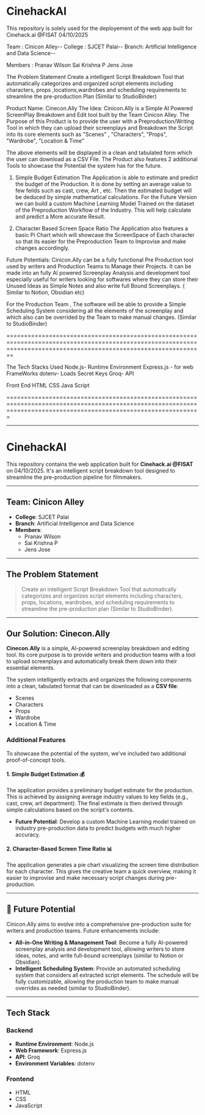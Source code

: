 

# CinehackAI

This repository is solely used for the deployement of the web app built for Cinehack.ai @FISAT 04/10/2025

Team : Cinicon Alley--
College : SJCET Palai--
Branch: Artificial Intelligence and Data Science--

Members : Pranav Wilson
          Sai Krishna P
          Jens Jose


The Problem Statement 
Create a intelligent Script Breakdown Tool that automatically categorizes and organized script elements including characters, props ,locations,wardrobes and scheduling requirements to streamline the pre-production Plan (Similar to StudioBinder)

Product Name: Cinecon.Ally
The Idea: Cinicon.Ally is a Simple AI Powered ScreenPlay Breakdown and Edit tool built by the Team Cinicon Alley. The Purpose of this Product is to provide the user with a Preproduction/Writing Tool in which they can upload their screenplays and Breakdown the Script into its core elements such as "Scenes"  , "Characters", "Props", "Wardrobe", "Location & Time"

The above elements will be displayed in a clean and tabulated form which the user can download as a CSV File.
The Product also features 2 additional Tools to showcase the Potential the system has for the future.

1. Simple Budget Estimation
   The Application is able to estimate and predict the budget of the Production. It is done by setting an average value to few feilds such as cast, crew, Art , etc. Then the estimated budget will be deduced by simple mathematical calculations.
   For the Future Version we can build a custom Machine Learning Model Trained on the dataset of the Preproduction Workflow of the Industry. This will help calculate and predict a More accurate Result.

2. Character Based Screen Space Ratio
   The Application also features a basic Pi Chart which will showcase the ScreenSpace of Each character so that its easier for the Preproduction Team to Improvise and make changes accordingly.

Future Potentials:
Cinicon.Ally can be a fully functional Pre Production tool used by writers and Production Teams to Manage their Projects. It can be made into an fully AI powered Screenplay Analysis and development tool especially useful for writers looking for softwares where they can store their Unused Ideas as Simple Notes and also write full Bound Screenplays. ( Similar to Notion, Obsidian etc)

For the Production Team , The software will be able to provide a Simple Scheduling System considering all the elements of the screenplay and which also can be overrided by the Team to make manual changes. (Similar to StudioBinder)




====================================================================================================================================================================

The Tech Stacks Used
Node.js- Runtime Environment 
Express.js - for web FrameWorks
dotenv- Loads Secret Keys
Groq- API

Front End
HTML
CSS
Java Script

===================================================================================================================================================================

***

#  CinehackAI

This repository contains the web application built for **Cinehack.ai @FISAT** on 04/10/2025. It's an intelligent script breakdown tool designed to streamline the pre-production pipeline for filmmakers.

---

##  Team: Cinicon Alley

* **College**: SJCET Palai
* **Branch**: Artificial Intelligence and Data Science
* **Members**:
    * Pranav Wilson
    * Sai Krishna P
    * Jens Jose

---

##  The Problem Statement

> Create an intelligent Script Breakdown Tool that automatically categorizes and organizes script elements including characters, props, locations, wardrobes, and scheduling requirements to streamline the pre-production plan (Similar to StudioBinder).

---

##  Our Solution: Cinecon.Ally

**Cinecon.Ally** is a simple, AI-powered screenplay breakdown and editing tool. Its core purpose is to provide writers and production teams with a tool to upload screenplays and automatically break them down into their essential elements.

The system intelligently extracts and organizes the following components into a clean, tabulated format that can be downloaded as a **CSV file**:
* Scenes
* Characters
* Props
* Wardrobe
* Location & Time



###  Additional Features

To showcase the potential of the system, we've included two additional proof-of-concept tools.

#### 1. Simple Budget Estimation 💰
The application provides a preliminary budget estimate for the production. This is achieved by assigning average industry values to key fields (e.g., cast, crew, art department). The final estimate is then derived through simple calculations based on the script's contents.

* **Future Potential**: Develop a custom Machine Learning model trained on industry pre-production data to predict budgets with much higher accuracy.

#### 2. Character-Based Screen Time Ratio 📊
The application generates a pie chart visualizing the screen time distribution for each character. This gives the creative team a quick overview, making it easier to improvise and make necessary script changes during pre-production.



---

## 🚀 Future Potential

Cinicon.Ally aims to evolve into a comprehensive pre-production suite for writers and production teams. Future enhancements include:

* **All-in-One Writing & Management Tool**: Become a fully AI-powered screenplay analysis and development tool, allowing writers to store ideas, notes, and write full-bound screenplays (similar to Notion or Obsidian).
* **Intelligent Scheduling System**: Provide an automated scheduling system that considers all extracted script elements. The schedule will be fully customizable, allowing the production team to make manual overrides as needed (similar to StudioBinder).

---

##  Tech Stack

### Backend
* **Runtime Environment**: Node.js
* **Web Framework**: Express.js
* **API**: Groq
* **Environment Variables**: dotenv

### Frontend
* HTML
* CSS
* JavaScript


